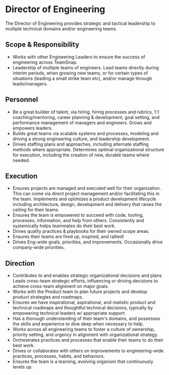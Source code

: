 # Director of Engineering

 
The Director of Engineering provides strategic and tactical leadership to multiple technical domains and/or engineering teams.

## Scope & Responsibility
 * Works with other Engineering Leaders to ensure the success of engineering across TeamSnap.
 * Leadership of multiple teams of engineers.  Lead teams directly during interim periods, when growing new teams, or for certain types of situations (leading a small strike team etc), and/or manage through leads/managers.

## Personnel
 * Be a great builder of talent, via hiring, hiring processes and rubrics, 1:1 coaching/mentoring, career planning & development, goal setting, and performance management of managers and engineers.  Grows and empowers leaders.
 * Builds great teams via scalable systems and processes, modeling and driving a strong engineering culture, and leadership development.
 * Drives staffing plans and approaches, including alternate staffing methods where appropriate.  Determines optimal organizational structure for execution, including the creation of new, durable teams where needed.

## Execution
 * Ensures projects are managed and executed well for their organization.  This can come via direct project management and/or facilitating this in the team.  Implements and optimizes a product development lifecycle including architecture, design, development and delivery that raises the ceiling for their teams.
 * Ensures the team is empowered to succeed with code, tooling, processes, information, and help from others. Consistently and systemically helps teammates do their best work.
 * Drives quality practices & playbooks for their owned scope areas.
 * Ensures their teams are fired up, inspired, and rallied!
 * Drives Eng-wide goals, priorities, and improvements.  Occasionally drive company-wide priorities.

## Direction
 * Contributes to and enables strategic organizational decisions and plans. Leads cross-team strategic efforts, influencing or driving decisions to achieve cross-team alignment on major goals.
 * Works with the Product team to plan future projects and develop product strategies and roadmaps.
 * Ensures we have inspirational, aspirational, and realistic product and technical roadmaps and thoughtful technical decisions, typically by empowering technical leaders w/ appropriate support.
 * Has a thorough understanding of their team's domains, and possesses the skills and experience to dive deep when necessary to help.
 * Works across all engineering teams to foster a culture of ownership, priority setting, and urgency in alignment with organizational strategy.
 * Orchestrates practices and processes that enable their teams to do their best work.
 * Drives or collaborates with others on improvements to engineering-wide practices, processes, habits, and behaviors.
 * Ensures the team is a learning, evolving organism that continuously levels up.

